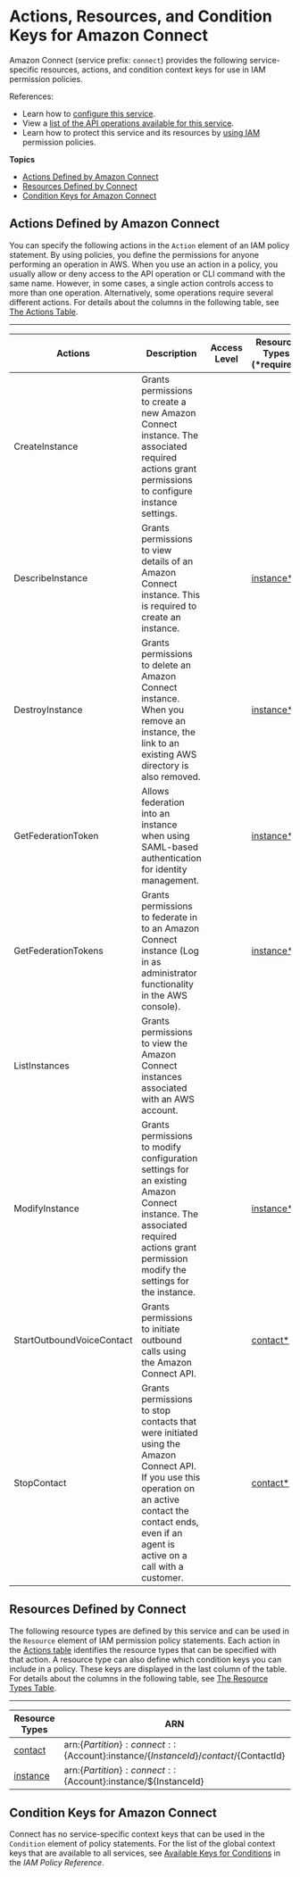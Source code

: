 # Actions, Resources, and Condition Keys for Amazon Connect<a name="list_amazonconnect"></a>

Amazon Connect \(service prefix: `connect`\) provides the following service\-specific resources, actions, and condition context keys for use in IAM permission policies\.

References:
+ Learn how to [configure this service](http://docs.aws.amazon.com/connect/latest/adminguide/)\.
+ View a [list of the API operations available for this service](http://docs.aws.amazon.com/connect/latest/adminguide/)\.
+ Learn how to protect this service and its resources by [using IAM]() permission policies\.

**Topics**
+ [Actions Defined by Amazon Connect](#amazonconnect-actions-as-permissions)
+ [Resources Defined by Connect](#amazonconnect-resources-for-iam-policies)
+ [Condition Keys for Amazon Connect](#amazonconnect-policy-keys)

## Actions Defined by Amazon Connect<a name="amazonconnect-actions-as-permissions"></a>

You can specify the following actions in the `Action` element of an IAM policy statement\. By using policies, you define the permissions for anyone performing an operation in AWS\. When you use an action in a policy, you usually allow or deny access to the API operation or CLI command with the same name\. However, in some cases, a single action controls access to more than one operation\. Alternatively, some operations require several different actions\. For details about the columns in the following table, see [The Actions Table](reference_policies_actions-resources-contextkeys.md#actions_table)\.


****  

| Actions | Description | Access Level | Resource Types \(\*required\) | Condition Keys | Dependent Actions | 
| --- | --- | --- | --- | --- | --- | 
| CreateInstance | Grants permissions to create a new Amazon Connect instance\. The associated required actions grant permissions to configure instance settings\. |   |  |  |  | 
| DescribeInstance | Grants permissions to view details of an Amazon Connect instance\. This is required to create an instance\. |   | [instance\*](#amazonconnect-instance)  |  | firehose:DescribeDeliveryStream firehose:ListDeliveryStreams kinesis:DescribeStream kinesis:ListStreams kms:DescribeKey kms:ListAliases s3:ListAllMyBuckets  | 
| DestroyInstance | Grants permissions to delete an Amazon Connect instance\. When you remove an instance, the link to an existing AWS directory is also removed\. |   | [instance\*](#amazonconnect-instance)  |  |  | 
| GetFederationToken | Allows federation into an instance when using SAML\-based authentication for identity management\. |   | [instance\*](#amazonconnect-instance)  |  |  | 
| GetFederationTokens | Grants permissions to federate in to an Amazon Connect instance \(Log in as administrator functionality in the AWS console\)\. |   | [instance\*](#amazonconnect-instance)  |  | connect:ListInstances connect:DestroyInstance connect:DescribeInstance kms:RetireGrant ds:DescribeDirectories ds:UnauthorizeApplication ds:DeleteDirectory  | 
| ListInstances | Grants permissions to view the Amazon Connect instances associated with an AWS account\. |   |  |  |  | 
| ModifyInstance | Grants permissions to modify configuration settings for an existing Amazon Connect instance\. The associated required actions grant permission modify the settings for the instance\.  |   | [instance\*](#amazonconnect-instance)  |  | firehose:DescribeDeliveryStream firehose:ListDeliveryStreams kinesis:DescribeStream kinesis:ListStreams kms:CreateGrant kms:DescribeKey kms:ListAliases kms:RetireGrant s3:CreateBucket s3:ListAllMyBuckets  | 
| StartOutboundVoiceContact | Grants permissions to initiate outbound calls using the Amazon Connect API\. |   | [contact\*](#amazonconnect-contact)  |  |  | 
| StopContact | Grants permissions to stop contacts that were initiated using the Amazon Connect API\. If you use this operation on an active contact the contact ends, even if an agent is active on a call with a customer\. |   | [contact\*](#amazonconnect-contact)  |  |  | 

## Resources Defined by Connect<a name="amazonconnect-resources-for-iam-policies"></a>

The following resource types are defined by this service and can be used in the `Resource` element of IAM permission policy statements\. Each action in the [Actions table](#amazonconnect-actions-as-permissions) identifies the resource types that can be specified with that action\. A resource type can also define which condition keys you can include in a policy\. These keys are displayed in the last column of the table\. For details about the columns in the following table, see [The Resource Types Table](reference_policies_actions-resources-contextkeys.md#resources_table)\.


****  

| Resource Types | ARN | Condition Keys | 
| --- | --- | --- | 
| [contact](http://docs.aws.amazon.com/connect/latest/adminguide/) | arn:$\{Partition\}:connect::$\{Account\}:instance/$\{InstanceId\}/contact/$\{ContactId\} |  | 
| [instance](http://docs.aws.amazon.com/connect/latest/adminguide/) | arn:$\{Partition\}:connect::$\{Account\}:instance/$\{InstanceId\} |  | 

## Condition Keys for Amazon Connect<a name="amazonconnect-policy-keys"></a>

Connect has no service\-specific context keys that can be used in the `Condition` element of policy statements\. For the list of the global context keys that are available to all services, see [Available Keys for Conditions](http://docs.aws.amazon.com/IAM/latest/UserGuide/reference_policies_condition-keys.html#AvailableKeys) in the *IAM Policy Reference*\.